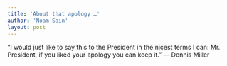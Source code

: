 ```yaml
---
title: 'About that apology …'
author: 'Noam Sain'
layout: post
---
```


“I would just like to say this to the President in the nicest terms I can: Mr. President, if you liked your apology you can keep it.” — Dennis Miller